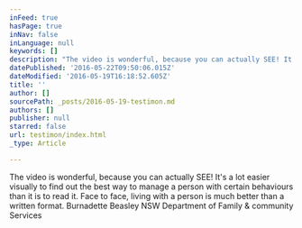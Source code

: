 ```yaml
---
inFeed: true
hasPage: true
inNav: false
inLanguage: null
keywords: []
description: "The video is wonderful, because you can actually SEE! It's a lot easier visually to find out the best way to manage a person with certain behaviours than it is to read it. Face to face, living with a person is much better than a written format. Burnadette Beasley NSW Department of Family & community Services"
datePublished: '2016-05-22T09:50:06.015Z'
dateModified: '2016-05-19T16:18:52.605Z'
title: ''
author: []
sourcePath: _posts/2016-05-19-testimon.md
authors: []
publisher: null
starred: false
url: testimon/index.html
_type: Article

---
```

The video is wonderful, because you can actually SEE! It's a lot easier visually to find out the best way to manage a person with certain behaviours than it is to read it. Face to face, living with a person is much better than a written format. Burnadette Beasley NSW Department of Family & community Services